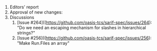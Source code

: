 1. Editors' report
1. Approval of new changes:
1. Discussions
    1. [Issue #264]((https://github.com/oasis-tcs/sarif-spec/issues/264): "Do we need an escaping mechanism for slashes in hierarchical strings?"
    2. [Issue #256]((https://github.com/oasis-tcs/sarif-spec/issues/256): "Make Run.Files an array"